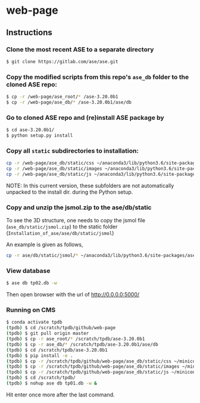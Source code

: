 # web-page

## Instructions
### Clone the most recent ASE to a separate directory
```bash
$ git clone https://gitlab.com/ase/ase.git
```

### Copy the modified scripts from this repo's `ase_db` folder to the cloned ASE repo:
```bash
$ cp -r /web-page/ase_root/* /ase-3.20.0b1
$ cp -r /web-page/ase_db/* /ase-3.20.0b1/ase/db
```

### Go to cloned ASE repo and (re)install ASE package by
```bash
$ cd ase-3.20.0b1/
$ python setup.py install
```

### Copy all `static` subdirectories to installation:
```bash
cp -r /web-page/ase_db/static/css ~/anaconda3/lib/python3.6/site-packages/ase-3.20.0b1-py3.6.egg/ase/db/static/
cp -r /web-page/ase_db/static/images ~/anaconda3/lib/python3.6/site-packages/ase-3.20.0b1-py3.6.egg/ase/db/static/
cp -r /web-page/ase_db/static/js ~/anaconda3/lib/python3.6/site-packages/ase-3.20.0b1-py3.6.egg/ase/db/static/
```
NOTE: In this current version, these subfolders are not automatically unpacked to the install dir. during the Python setup.

### Copy and unzip the jsmol.zip to the ase/db/static
To see the 3D structure, one needs to copy the jsmol file (`ase_db/static/jsmol.zip`)
to the static folder (`Installation_of_ase/ase/db/static/jsmol`)

An example is given as follows,
```bash
cp -r ase/db/static/jsmol/* ~/anaconda3/lib/python3.6/site-packages/ase-3.20.0b1-py3.6.egg/ase/db/static/jsmol
```
### View database

```bash
$ ase db tp02.db -w
```
Then open browser with the url of http://0.0.0.0:5000/

### Running on CMS
```bash
$ conda activate tpdb
(tpdb) $ cd /scratch/tpdb/github/web-page
(tpdb) $ git pull origin master
(tpdb) $ cp -r ase_root/* /scratch/tpdb/ase-3.20.0b1
(tpdb) $ cp -r ase_db/* /scratch/tpdb/ase-3.20.0b1/ase/db
(tpdb) $ cd /scratch/tpdb/ase-3.20.0b1
(tpdb) $ pip install -e .
(tpdb) $ cp -r /scratch/tpdb/github/web-page/ase_db/static/css ~/miniconda3/envs/tpdb/lib/python3.8/site-packages/ase-3.20.0b1-py3.8.egg/ase/db/static/
(tpdb) $ cp -r /scratch/tpdb/github/web-page/ase_db/static/images ~/miniconda3/envs/tpdb/lib/python3.8/site-packages/ase-3.20.0b1-py3.8.egg/ase/db/static/
(tpdb) $ cp -r /scratch/tpdb/github/web-page/ase_db/static/js ~/miniconda3/envs/tpdb/lib/python3.8/site-packages/ase-3.20.0b1-py3.8.egg/ase/db/static/
(tpdb) $ cd /scratch/tpdb/
(tpdb) $ nohup ase db tp01.db -w &
```
Hit enter once more after the last command.
